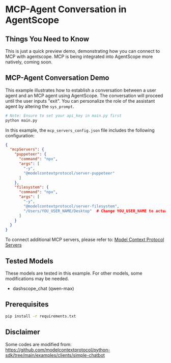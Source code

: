 # MCP-Agent Conversation in AgentScope

## Things You Need to Know

This is just a quick preview demo, demonstrating how you can connect to MCP with agentscope. MCP is being integrated into AgentScope more natively, coming soon.

## MCP-Agent Conversation Demo

This example illustrates how to establish a conversation between a user agent and an MCP agent using AgentScope. The conversation will proceed until the user inputs "exit". You can personalize the role of the assistant agent by altering the `sys_prompt`.

```bash
# Note: Ensure to set your api_key in main.py first
python main.py
```
In this example, the `mcp_servers_config.json` file includes the following configuration:

```json
{
  "mcpServers": {
    "puppeteer": {
      "command": "npx",
      "args": [
        "-y",
        "@modelcontextprotocol/server-puppeteer"
      ]
    },
    "filesystem": {
      "command": "npx",
      "args": [
        "-y",
        "@modelcontextprotocol/server-filesystem",
        "/Users/YOU_USER_NAME/Desktop"  # Change YOU_USER_NAME to actual user name
      ]
    }
  }
}
```

To connect additional MCP servers, please refer to: [Model Context Protocol Servers](https://github.com/modelcontextprotocol/servers)

## Tested Models

These models are tested in this example. For other models, some modifications may be needed.
- dashscope_chat (qwen-max)

## Prerequisites
```bash
pip install -r requirements.txt
```

## Disclaimer
Some codes are modified from: https://github.com/modelcontextprotocol/python-sdk/tree/main/examples/clients/simple-chatbot

